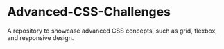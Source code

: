 # Advanced-CSS-Challenges
A repository to showcase advanced CSS concepts, such as grid, flexbox, and responsive design.
